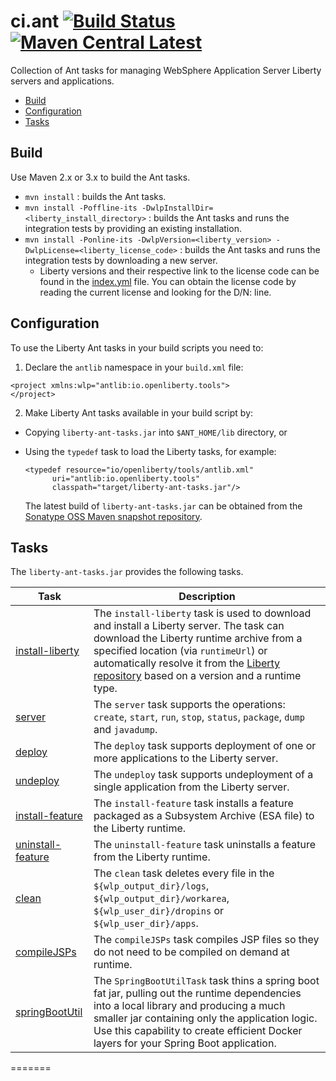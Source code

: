 # ci.ant [![Build Status](https://travis-ci.org/WASdev/ci.ant.svg?branch=master)](https://travis-ci.org/WASdev/ci.ant) [![Maven Central Latest](https://maven-badges.herokuapp.com/maven-central/io.openliberty.tools/liberty-ant-tasks/badge.svg)](http://search.maven.org/#search%7Cgav%7C1%7Cg%3A%22io.openliberty.tools%22%20AND%20a%3A%22liberty-ant-tasks%22)

Collection of Ant tasks for managing WebSphere Application Server Liberty servers and applications.

* [Build](#build)
* [Configuration](#configuration)
* [Tasks](#tasks)

## Build

Use Maven 2.x or 3.x to build the Ant tasks.

* `mvn install` : builds the Ant tasks.
* `mvn install -Poffline-its -DwlpInstallDir=<liberty_install_directory>` : builds the Ant tasks and runs the integration tests by providing an existing installation.
* `mvn install -Ponline-its -DwlpVersion=<liberty_version> -DwlpLicense=<liberty_license_code>` : builds the Ant tasks and runs the integration tests by downloading a new server.
  * Liberty versions and their respective link to the license code can be found in the [index.yml](http://public.dhe.ibm.com/ibmdl/export/pub/software/websphere/wasdev/downloads/wlp/index.yml) file. You can obtain the license code by reading the current license and looking for the D/N: <license code> line.

## Configuration

To use the Liberty Ant tasks in your build scripts you need to:

1. Declare the `antlib` namespace in your `build.xml` file:

 ```ant
<project xmlns:wlp="antlib:io.openliberty.tools">
</project>
 ```

2. Make Liberty Ant tasks available in your build script by:
 * Copying `liberty-ant-tasks.jar` into `$ANT_HOME/lib` directory, or
 * Using the `typedef` task to load the Liberty tasks, for example:

   ```ant
   <typedef resource="io/openliberty/tools/antlib.xml"
         uri="antlib:io.openliberty.tools"
         classpath="target/liberty-ant-tasks.jar"/>
   ```

   The latest build of `liberty-ant-tasks.jar` can be obtained from the [Sonatype OSS Maven snapshot repository](https://oss.sonatype.org/content/repositories/snapshots/io/openliberty/tools/liberty-ant-tasks/).

## Tasks

The `liberty-ant-tasks.jar` provides the following tasks.

| Task | Description |
| --------- | ------------ |
| [install-liberty](/docs/install-liberty.md#install-liberty-task) | The `install-liberty` task is used to download and install a Liberty server. The task can download the Liberty runtime archive from a specified location (via `runtimeUrl`) or automatically resolve it from the [Liberty repository](https://developer.ibm.com/wasdev/downloads/) based on a version and a runtime type. |
| [server](docs/server.md#server-task) | The `server` task supports the operations: `create`, `start`, `run`, `stop`, `status`, `package`, `dump` and `javadump`. |
| [deploy](docs/deploy.md#deploy-task) | The `deploy` task supports deployment of one or more applications to the Liberty server. |
| [undeploy](docs/undeploy.md#undeploy-task) | The `undeploy` task supports undeployment of a single application from the Liberty server. |
| [install-feature](docs/install-feature.md#install-feature-task) | The `install-feature` task installs a feature packaged as a Subsystem Archive (ESA file) to the Liberty runtime. |
| [uninstall-feature](docs/uninstall-feature.md#uninstall-feature-task) | The `uninstall-feature` task uninstalls a feature from the Liberty runtime. |
| [clean](docs/clean.md#clean-task) | The `clean` task deletes every file in the `${wlp_output_dir}/logs`, `${wlp_output_dir}/workarea`, `${wlp_user_dir}/dropins` or `${wlp_user_dir}/apps`. |
| [compileJSPs](docs/compileJSPs.md#compileJSPs-task) | The `compileJSPs` task compiles JSP files so they do not need to be compiled on demand at runtime.
| [springBootUtil](docs/springBootUtil.md#SpringBootUtilTask) | The `SpringBootUtilTask` task thins a spring boot fat jar, pulling out the runtime dependencies into a local library and producing a much smaller jar containing only the application logic. Use this capability to create efficient Docker layers for your Spring Boot application.

=======
